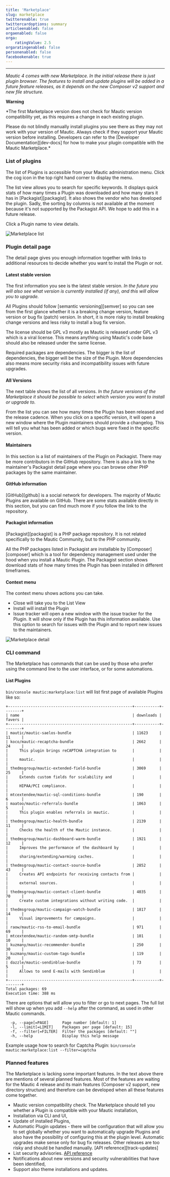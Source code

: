 ```yaml
---
title: 'Marketplace'
slug: marketplace
twitterenable: true
twittercardoptions: summary
articleenabled: false
orgaenabled: false
orga:
    ratingValue: 2.5
orgaratingenabled: false
personenabled: false
facebookenable: true
---
```


---

*Mautic 4 comes with new Marketplace. In the initial release there is just plugin browser. The features to install and update plugins will be added in a future feature releases, as it depends on the new Composer v2 support and new file structure.*

**Warning**

*The first Marketplace version does not check for Mautic version compatibility yet, as this requires a change in each existing plugin.

Please do not blindly manually install plugins you see there as they may not work with your version of Mautic. Always check if they support your Mautic version before installing.  Developers can refer to the [Developer Documentation][dev-docs] for how to make your plugin compatible with the Mautic Marketplace.*

### List of plugins

The list of Plugins is accessible from your Mautic administration menu. Click the cog icon in the top right hand corner to display the menu.

The list view allows you to search for specific keywords. It displays quick stats of how many times a Plugin was downloaded and how many stars it has in [Packagist][packagist]. It also shows the vendor who has developed the plugin. Sadly, the sorting by columns is not available at the moment because it's not supported by the Packagist API. We hope to add this in a future release.

Click a Plugin name to view details.

![Marketplace list](marketplace-list.png)

### Plugin detail page

The detail page gives you enough information together with links to additional resources to decide whether you want to install the Plugin or not.

#### Latest stable version

The first information you see is the latest stable version. *In the future you will also see what version is currently installed (if any), and this will allow you to upgrade.*

All Plugins should follow [semantic versioning][semver] so you can see from the first glance whether it is a breaking change version, feature version or bug fix (patch) version. In short, it is more risky to install breaking change versions and less risky to install a bug fix version.

The license should be GPL v3 mostly as Mautic is released under GPL v3 which is a viral license. This means anything using Mautic's code base should also be released under the same license.

Required packages are dependencies. The bigger is the list of dependencies, the bigger will be the size of the Plugin. More dependencies also means more security risks and incompatibility issues with future upgrades.

#### All Versions

The next table shows the list of all versions. *In the future versions of the Marketplace it should be possible to select which version you want to install or upgrade to.*

From the list you can see how many times the Plugin has been released and the release cadence. When you click on a specific version, it will open a new window where the Plugin maintainers should provide a changelog. This will tell you what has been added or which bugs were fixed in the specific version.

#### Maintainers

In this section is a list of maintainers of the Plugin on Packagist. There may be more contributors in the GitHub repository. There is also a link to the maintainer's Packagist detail page where you can browse other PHP packages by the same maintainer.

#### GitHub information

[GitHub][github] is a social network for developers. The majority of Mautic Plugins are available on GitHub. There are some stats available directly in this section, but you can find much more if you follow the link to the repository.

#### Packagist information

[Packagist][packagist] is a PHP package repository. It is not related specifically to the Mautic Community, but to the PHP community. 

All the PHP packages listed in Packagist are installable by [Composer][composer] which is a tool for dependency management used under the hood when you install a Mautic Plugin. The Packagist section shows download stats of how many times the Plugin has been installed in different timeframes.

#### Context menu

The context menu shows actions you can take.
- Close will take you to the List View
- Install will install the Plugin
- Issue tracker will open a new window with the issue tracker for the Plugin. It will show only if the Plugin has this information available. Use this option to search for issues with the Plugin and to report new issues to the maintainers.

![Marketplace detail](marketplace-detail.png)

### CLI command

The Marketplace has commands that can be used by those who prefer using the command line to the user interface, or for some automations.

#### List Plugins

`bin/console mautic:marketplace:list` will list first page of available Plugins like so:

```
+-------------------------------------------------------+-----------+--------+
| name                                                  | downloads | favers |
+-------------------------------------------------------+-----------+--------+
| mautic/mautic-saelos-bundle                           | 11623     | 11     |
| koco/mautic-recaptcha-bundle                          | 2662      | 24     |
|     This plugin brings reCAPTCHA integration to       |           |        |
|     mautic.                                           |           |        |
| thedmsgroup/mautic-extended-field-bundle              | 3069      | 25     |
|     Extends custom fields for scalability and         |           |        |
|     HIPAA/PCI compliance.                             |           |        |
| mtcextendee/mautic-sql-conditions-bundle              | 190       | 6      |
| maatoo/mautic-referrals-bundle                        | 1063      | 5      |
|     This plugin enables referrals in mautic.          |           |        |
| thedmsgroup/mautic-health-bundle                      | 2139      | 11     |
|     Checks the health of the Mautic instance.         |           |        |
| thedmsgroup/mautic-dashboard-warm-bundle              | 1921      | 12     |
|     Improves the performance of the dashboard by      |           |        |
|     sharing/extending/warming caches.                 |           |        |
| thedmsgroup/mautic-contact-source-bundle              | 2852      | 43     |
|     Creates API endpoints for receiving contacts from |           |        |
|     external sources.                                 |           |        |
| thedmsgroup/mautic-contact-client-bundle              | 4035      | 70     |
|     Create custom integrations without writing code.  |           |        |
| thedmsgroup/mautic-campaign-watch-bundle              | 1817      | 14     |
|     Visual improvements for campaigns.                |           |        |
| raow/mautic-rss-to-email-bundle                       | 971       | 69     |
| mtcextendee/mautic-random-smtp-bundle                 | 101       | 10     |
| kuzmany/mautic-recommender-bundle                     | 250       | 30     |
| kuzmany/mautic-custom-tags-bundle                     | 119       | 20     |
| dazzle/mautic-sendinblue-bundle                       | 73        | 5      |
|     Allows to send E-mails with Sendinblue            |           |        |
+-------------------------------------------------------+-----------+--------+
Total packages: 69
Execution time: 388 ms
```

There are options that will allow you to filter or go to next pages. The full list will show up when you add `--help` after the command, as used in other Mautic commands.

```
  -p, --page[=PAGE]      Page number [default: 1]
  -l, --limit[=LIMIT]    Packages per page [default: 15]
  -f, --filter[=FILTER]  Filter the packages [default: ""]
  -h, --help             Display this help message
```

Example usage how to search for Captcha Plugin: `bin/console mautic:marketplace:list --filter=captcha`

### Planned features

The Marketplace is lacking some important features. In the text above there are mentions of several planned features. Most of the features are waiting for the Mautic 4 release and its main features (Composer v2 support, new directory structure) and therefore can be developed when all these features come together.

- Mautic version compatibility check. The Marketplace should tell you whether a Plugin is compatible with your Mautic installation,
- Installation via CLI and UI,
- Update of installed Plugins,
- Automatic Plugin updates - there will be configuration that will allow you to set globally whether you want to automatically upgrade Plugins and also have the possibility of configuring this at the plugin level. Automatic upgrades make sense only for bug fix releases. Other releases are too risky and should be handled manually. [API reference][track-updates]
- List security advisories. [API reference](https://packagist.org/apidoc#list-security-advisories)
- Notifications about new versions and security vulnerabilities that have been identified,
- Support also theme installations and updates.
